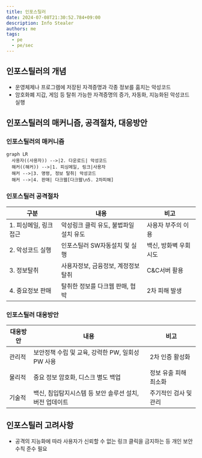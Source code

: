 ```yaml
---
title: 인포스틸러
date: 2024-07-08T21:30:52.784+09:00
description: Info Stealer
authors: me
tags: 
  - pe
  - pe/sec 
---
```


## 인포스틸러의 개념

- 운영체제나 프로그램에 저장된 자격증명과 각종 정보를 훔치는 악성코드
- 암호화폐 지갑, 게임 등 탈취 가능한 자격증명의 증가, 자동화, 지능화된 악성코드 실행

## 인포스틸러의 매커니즘, 공격절차, 대응방안

### 인포스틸러의 매커니즘

```mermaid
graph LR
  사용자((사용자)) -->|2. 다운로드| 악성코드
  해커((해커)) -->|1. 피싱메일, 링크|사용자
  해커 -->|3. 명령, 정보 탈취| 악성코드
  해커 -->|4. 판매| 다크웹[다크웹\n5. 2차피해]
```

### 인포스틸러 공격절차

| 구분 | 내용 | 비고 |
| --- | --- | --- |
| 1. 피싱메일, 링크 접근 | 악성링크 클릭 유도, 불법파일 설치 유도 | 사용자 부주의 이용 |
| 2. 악성코드 실행 | 인포스틸러 SW자동설치 및 실행 | 백신, 방화벽 우회시도 |
| 3. 정보탈취 | 사용자정보, 금융정보, 계정정보 탈취 | C&C서버 활용 |
| 4. 중요정보 판매 | 탈취한 정보를 다크웹 판매, 협박 | 2차 피해 발생 |

### 인포스틸러 대응방안

| 대응방안 | 내용 | 비고 |
| --- | --- | --- |
| 관리적 | 보안정책 수립 및 교육, 강력한 PW, 일회성 PW 사용 | 2차 인증 활성화 |
| 물리적 | 중요 정보 암호화, 디스크 별도 백업 | 정보 유출 피해 최소화 |
| 기술적 | 백신, 침입탐지시스템 등 보안 솔루션 설치, 버전 업데이트 | 주기적인 검사 및 관리 |

## 인포스틸러 고려사항

- 공격의 지능화에 따라 사용자가 신뢰할 수 없는 링크 클릭을 금지하는 등 개인 보안 수칙 준수 필요
